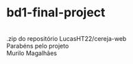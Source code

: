 # bd1-final-project
<br>
.zip do repositório LucasHT22/cereja-web
<br>
Parabéns pelo projeto
<br>
Murilo Magalhães
